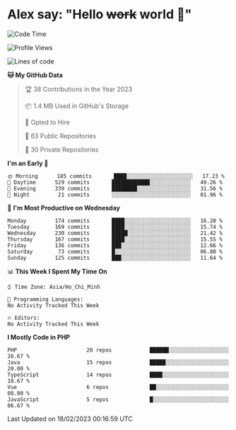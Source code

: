 # Alex say: "Hello ~~work~~ world 🐾"

<!--START_SECTION:waka-->
![Code Time](http://img.shields.io/badge/Code%20Time-839%20hrs%205%20mins-blue)

![Profile Views](http://img.shields.io/badge/Profile%20Views-0-blue)

![Lines of code](https://img.shields.io/badge/From%20Hello%20World%20I%27ve%20Written-4%20Million%20lines%20of%20code-blue)

**🐱 My GitHub Data** 

> 🏆 38 Contributions in the Year 2023
 > 
> 📦 1.4 MB Used in GitHub's Storage 
 > 
> 💼 Opted to Hire
 > 
> 📜 63 Public Repositories 
 > 
> 🔑 30 Private Repositories  
 > 
**I'm an Early 🐤** 

```text
🌞 Morning      185 commits       ████░░░░░░░░░░░░░░░░░░░░░   17.23 % 
🌆 Daytime      529 commits       ████████████░░░░░░░░░░░░░   49.26 % 
🌃 Evening      339 commits       ████████░░░░░░░░░░░░░░░░░   31.56 % 
🌙 Night         21 commits       ░░░░░░░░░░░░░░░░░░░░░░░░░   01.96 % 

```
📅 **I'm Most Productive on Wednesday** 

```text
Monday         174 commits       ████░░░░░░░░░░░░░░░░░░░░░   16.20 % 
Tuesday        169 commits       ████░░░░░░░░░░░░░░░░░░░░░   15.74 % 
Wednesday      230 commits       █████░░░░░░░░░░░░░░░░░░░░   21.42 % 
Thursday       167 commits       ████░░░░░░░░░░░░░░░░░░░░░   15.55 % 
Friday         136 commits       ███░░░░░░░░░░░░░░░░░░░░░░   12.66 % 
Saturday        73 commits       █░░░░░░░░░░░░░░░░░░░░░░░░   06.80 % 
Sunday         125 commits       ███░░░░░░░░░░░░░░░░░░░░░░   11.64 % 

```


📊 **This Week I Spent My Time On** 

```text
⌚︎ Time Zone: Asia/Ho_Chi_Minh

💬 Programming Languages: 
No Activity Tracked This Week

🔥 Editors: 
No Activity Tracked This Week

```

**I Mostly Code in PHP** 

```text
PHP                      20 repos            ██████░░░░░░░░░░░░░░░░░░░   26.67 % 
Java                     15 repos            █████░░░░░░░░░░░░░░░░░░░░   20.00 % 
TypeScript               14 repos            ████░░░░░░░░░░░░░░░░░░░░░   18.67 % 
Vue                      6 repos             ██░░░░░░░░░░░░░░░░░░░░░░░   08.00 % 
JavaScript               5 repos             █░░░░░░░░░░░░░░░░░░░░░░░░   06.67 % 

```



 Last Updated on 18/02/2023 00:16:59 UTC
<!--END_SECTION:waka-->
